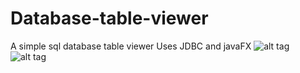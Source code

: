 # Database-table-viewer
A simple sql database table viewer
Uses JDBC and javaFX
![alt tag](https://raw.githubusercontent.com/zakupower/Database-table-viewer/master/loginScreen.png)
![alt tag](https://raw.githubusercontent.com/zakupower/Database-table-viewer/master/tablesScreen.png)
